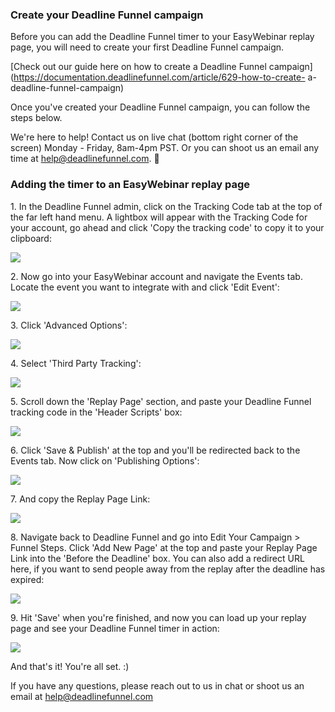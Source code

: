 ### Create your Deadline Funnel campaign

Before you can add the Deadline Funnel timer to your EasyWebinar replay page,
you will need to create your first Deadline Funnel campaign.

[Check out our guide here on how to create a Deadline Funnel
campaign](https://documentation.deadlinefunnel.com/article/629-how-to-create-
a-deadline-funnel-campaign)

Once you've created your Deadline Funnel campaign, you can follow the steps
below.

We're here to help! Contact us on live chat (bottom right corner of the
screen) Monday - Friday, 8am-4pm PST. Or you can shoot us an email any time at
help@deadlinefunnel.com. 🙂

### Adding the timer to an EasyWebinar replay page

1\. In the Deadline Funnel admin, click on the Tracking Code tab at the top of the far left hand menu. A lightbox will appear with the Tracking Code for your account, go ahead and click 'Copy the tracking code' to copy it to your clipboard: 

![](https://s3.amazonaws.com/helpscout.net/docs/assets/53974d6ce4b0c76107b109d1/images/5ce5c4cb04286340b8fa74a7/file-miVGnjnr9p.png)

2\. Now go into your EasyWebinar account and navigate the Events tab. Locate the event you want to integrate with and click 'Edit Event': 

![](https://s3.amazonaws.com/helpscout.net/docs/assets/53974d6ce4b0c76107b109d1/images/5ce5c4e204286340b8fa74aa/file-ewviuOnmNz.png)

3\. Click 'Advanced Options': 

![](https://s3.amazonaws.com/helpscout.net/docs/assets/53974d6ce4b0c76107b109d1/images/5ce5c4eb2c7d3a48c6be8f2d/file-LcDDNRDCsn.png)

4\. Select 'Third Party Tracking': 

![](https://s3.amazonaws.com/helpscout.net/docs/assets/53974d6ce4b0c76107b109d1/images/5ce5c4f804286340b8fa74ab/file-DTnk2HsWBR.png)

5\. Scroll down the 'Replay Page' section, and paste your Deadline Funnel tracking code in the 'Header Scripts' box: 

![](https://s3.amazonaws.com/helpscout.net/docs/assets/53974d6ce4b0c76107b109d1/images/5ce5c4fe2c7d3a48c6be8f2f/file-ETV6o1hdE4.png)

6\. Click 'Save & Publish' at the top and you'll be redirected back to the Events tab. Now click on 'Publishing Options': 

![](https://s3.amazonaws.com/helpscout.net/docs/assets/53974d6ce4b0c76107b109d1/images/5ce5c50f2c7d3a48c6be8f31/file-kmYVncl67a.png)

7\. And copy the Replay Page Link: 

![](https://s3.amazonaws.com/helpscout.net/docs/assets/53974d6ce4b0c76107b109d1/images/5ce5c52f04286353439927bb/file-rM24azgvPq.png)

8\. Navigate back to Deadline Funnel and go into Edit Your Campaign > Funnel Steps. Click 'Add New Page' at the top and paste your Replay Page Link into the 'Before the Deadline' box. You can also add a redirect URL here, if you want to send people away from the replay after the deadline has expired: 

![](https://s3.amazonaws.com/helpscout.net/docs/assets/53974d6ce4b0c76107b109d1/images/5ce5c7702c7d3a48c6be8f5d/file-bfG3J0cFAt.png)

9\. Hit 'Save' when you're finished, and now you can load up your replay page and see your Deadline Funnel timer in action: 

![](https://s3.amazonaws.com/helpscout.net/docs/assets/53974d6ce4b0c76107b109d1/images/5ce5c8d02c7d3a5b76430b82/file-wdTsJ5KdYw.png)

And that's it! You're all set. :)

If you have any questions, please reach out to us in chat or shoot us an email
at help@deadlinefunnel.com

